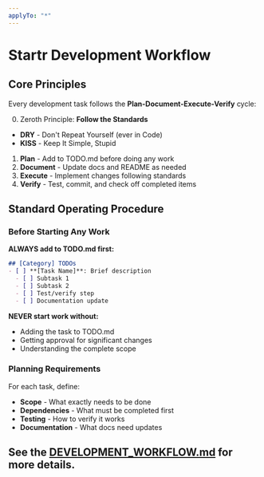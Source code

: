 ```yaml
---
applyTo: "*"
---
```

# Startr Development Workflow

## Core Principles

Every development task follows the **Plan-Document-Execute-Verify** cycle:

0. Zeroth Principle: **Follow the Standards**
  - **DRY** - Don't Repeat Yourself (ever in Code)
  - **KISS** - Keep It Simple, Stupid
1. **Plan** - Add to TODO.md before doing any work
2. **Document** - Update docs and README as needed
3. **Execute** - Implement changes following standards
4. **Verify** - Test, commit, and check off completed items

## Standard Operating Procedure

### Before Starting Any Work

**ALWAYS add to TODO.md first:**

```markdown
## [Category] TODOs
- [ ] **[Task Name]**: Brief description
  - [ ] Subtask 1
  - [ ] Subtask 2
  - [ ] Test/verify step
  - [ ] Documentation update
```

**NEVER start work without:**
- Adding the task to TODO.md
- Getting approval for significant changes
- Understanding the complete scope

### Planning Requirements

For each task, define:
- **Scope** - What exactly needs to be done
- **Dependencies** - What must be completed first
- **Testing** - How to verify it works
- **Documentation** - What docs need updates



## See the [DEVELOPMENT_WORKFLOW.md](docs/DEVELOPMENT_WORKFLOW.md) for more details.